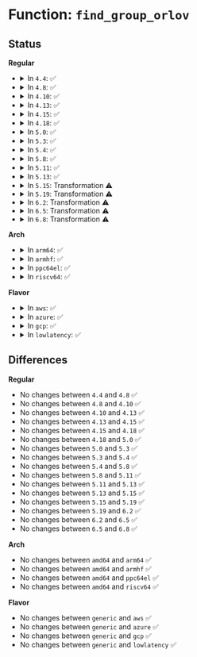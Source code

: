 # Function: <code>find_group_orlov</code>

## Status
<b>Regular</b>
<ul>
<li>
<details>
<summary>In <code>4.4</code>: ✅</summary>

```c
int find_group_orlov(struct super_block *sb, struct inode *parent, ext4_group_t *group, umode_t mode, const struct qstr *qstr);
```

**Collision:** Unique Static

**Inline:** No

**Transformation:** False

**Instances:**

```
In fs/ext4/ialloc.c (ffffffff81293030)
Location: fs/ext4/ialloc.c:443
Inline: False
Direct callers:
  - fs/ext4/ialloc.c:__ext4_new_inode
```
**Symbols:**

```
ffffffff81293030-ffffffff812934aa: find_group_orlov (STB_LOCAL)
```
</details>
</li>
<li>
<details>
<summary>In <code>4.8</code>: ✅</summary>

```c
int find_group_orlov(struct super_block *sb, struct inode *parent, ext4_group_t *group, umode_t mode, const struct qstr *qstr);
```

**Collision:** Unique Static

**Inline:** No

**Transformation:** False

**Instances:**

```
In fs/ext4/ialloc.c (ffffffff812c05e0)
Location: fs/ext4/ialloc.c:443
Inline: False
Direct callers:
  - fs/ext4/ialloc.c:__ext4_new_inode
```
**Symbols:**

```
ffffffff812c05e0-ffffffff812c0a65: find_group_orlov (STB_LOCAL)
```
</details>
</li>
<li>
<details>
<summary>In <code>4.10</code>: ✅</summary>

```c
int find_group_orlov(struct super_block *sb, struct inode *parent, ext4_group_t *group, umode_t mode, const struct qstr *qstr);
```

**Collision:** Unique Static

**Inline:** No

**Transformation:** False

**Instances:**

```
In fs/ext4/ialloc.c (ffffffff812d5c10)
Location: fs/ext4/ialloc.c:443
Inline: False
Direct callers:
  - fs/ext4/ialloc.c:__ext4_new_inode
```
**Symbols:**

```
ffffffff812d5c10-ffffffff812d6095: find_group_orlov (STB_LOCAL)
```
</details>
</li>
<li>
<details>
<summary>In <code>4.13</code>: ✅</summary>

```c
int find_group_orlov(struct super_block *sb, struct inode *parent, ext4_group_t *group, umode_t mode, const struct qstr *qstr);
```

**Collision:** Unique Static

**Inline:** No

**Transformation:** False

**Instances:**

```
In fs/ext4/ialloc.c (ffffffff812f3e90)
Location: fs/ext4/ialloc.c:444
Inline: False
Direct callers:
  - fs/ext4/ialloc.c:__ext4_new_inode
```
**Symbols:**

```
ffffffff812f3e90-ffffffff812f4376: find_group_orlov (STB_LOCAL)
```
</details>
</li>
<li>
<details>
<summary>In <code>4.15</code>: ✅</summary>

```c
int find_group_orlov(struct super_block *sb, struct inode *parent, ext4_group_t *group, umode_t mode, const struct qstr *qstr);
```

**Collision:** Unique Static

**Inline:** No

**Transformation:** False

**Instances:**

```
In fs/ext4/ialloc.c (ffffffff813185d0)
Location: fs/ext4/ialloc.c:445
Inline: False
Direct callers:
  - fs/ext4/ialloc.c:__ext4_new_inode
```
**Symbols:**

```
ffffffff813185d0-ffffffff81318ab6: find_group_orlov (STB_LOCAL)
```
</details>
</li>
<li>
<details>
<summary>In <code>4.18</code>: ✅</summary>

```c
int find_group_orlov(struct super_block *sb, struct inode *parent, ext4_group_t *group, umode_t mode, const struct qstr *qstr);
```

**Collision:** Unique Static

**Inline:** No

**Transformation:** False

**Instances:**

```
In fs/ext4/ialloc.c (ffffffff81346400)
Location: fs/ext4/ialloc.c:415
Inline: False
Direct callers:
  - fs/ext4/ialloc.c:__ext4_new_inode
```
**Symbols:**

```
ffffffff81346400-ffffffff8134685c: find_group_orlov (STB_LOCAL)
```
</details>
</li>
<li>
<details>
<summary>In <code>5.0</code>: ✅</summary>

```c
int find_group_orlov(struct super_block *sb, struct inode *parent, ext4_group_t *group, umode_t mode, const struct qstr *qstr);
```

**Collision:** Unique Static

**Inline:** No

**Transformation:** False

**Instances:**

```
In fs/ext4/ialloc.c (ffffffff8135e700)
Location: fs/ext4/ialloc.c:415
Inline: False
Direct callers:
  - fs/ext4/ialloc.c:__ext4_new_inode
```
**Symbols:**

```
ffffffff8135e700-ffffffff8135ebb9: find_group_orlov (STB_LOCAL)
```
</details>
</li>
<li>
<details>
<summary>In <code>5.3</code>: ✅</summary>

```c
int find_group_orlov(struct super_block *sb, struct inode *parent, ext4_group_t *group, umode_t mode, const struct qstr *qstr);
```

**Collision:** Unique Static

**Inline:** No

**Transformation:** False

**Instances:**

```
In fs/ext4/ialloc.c (ffffffff813878e0)
Location: fs/ext4/ialloc.c:415
Inline: False
Direct callers:
  - fs/ext4/ialloc.c:__ext4_new_inode
```
**Symbols:**

```
ffffffff813878e0-ffffffff81387d97: find_group_orlov (STB_LOCAL)
```
</details>
</li>
<li>
<details>
<summary>In <code>5.4</code>: ✅</summary>

```c
int find_group_orlov(struct super_block *sb, struct inode *parent, ext4_group_t *group, umode_t mode, const struct qstr *qstr);
```

**Collision:** Unique Static

**Inline:** No

**Transformation:** False

**Instances:**

```
In fs/ext4/ialloc.c (ffffffff813a01b0)
Location: fs/ext4/ialloc.c:413
Inline: False
Direct callers:
  - fs/ext4/ialloc.c:__ext4_new_inode
```
**Symbols:**

```
ffffffff813a01b0-ffffffff813a0615: find_group_orlov (STB_LOCAL)
```
</details>
</li>
<li>
<details>
<summary>In <code>5.8</code>: ✅</summary>

```c
int find_group_orlov(struct super_block *sb, struct inode *parent, ext4_group_t *group, umode_t mode, const struct qstr *qstr);
```

**Collision:** Unique Static

**Inline:** No

**Transformation:** False

**Instances:**

```
In fs/ext4/ialloc.c (ffffffff813ec290)
Location: fs/ext4/ialloc.c:415
Inline: False
Direct callers:
  - fs/ext4/ialloc.c:__ext4_new_inode
  - fs/ext4/ialloc.c:find_group_other
```
**Symbols:**

```
ffffffff813ec290-ffffffff813ec6c6: find_group_orlov (STB_LOCAL)
```
</details>
</li>
<li>
<details>
<summary>In <code>5.11</code>: ✅</summary>

```c
int find_group_orlov(struct super_block *sb, struct inode *parent, ext4_group_t *group, umode_t mode, const struct qstr *qstr);
```

**Collision:** Unique Static

**Inline:** No

**Transformation:** False

**Instances:**

```
In fs/ext4/ialloc.c (ffffffff813fe4d0)
Location: fs/ext4/ialloc.c:419
Inline: False
Direct callers:
  - fs/ext4/ialloc.c:__ext4_new_inode
  - fs/ext4/ialloc.c:find_group_other
```
**Symbols:**

```
ffffffff813fe4d0-ffffffff813fe906: find_group_orlov (STB_LOCAL)
```
</details>
</li>
<li>
<details>
<summary>In <code>5.13</code>: ✅</summary>

```c
int find_group_orlov(struct super_block *sb, struct inode *parent, ext4_group_t *group, umode_t mode, const struct qstr *qstr);
```

**Collision:** Unique Static

**Inline:** No

**Transformation:** False

**Instances:**

```
In fs/ext4/ialloc.c (ffffffff814048c0)
Location: fs/ext4/ialloc.c:421
Inline: False
Direct callers:
  - fs/ext4/ialloc.c:__ext4_new_inode
  - fs/ext4/ialloc.c:find_group_other
```
**Symbols:**

```
ffffffff814048c0-ffffffff81404cfb: find_group_orlov (STB_LOCAL)
```
</details>
</li>
<li>
<details>
<summary>In <code>5.15</code>: Transformation ⚠️</summary>

```c
int find_group_orlov(struct super_block *sb, struct inode *parent, ext4_group_t *group, umode_t mode, const struct qstr *qstr);
```

**Collision:** Unique Static

**Inline:** No

**Transformation:** True

**Instances:**

```
In fs/ext4/ialloc.c (0)
Location: fs/ext4/ialloc.c:423
Inline: False
Direct callers:
  - fs/ext4/ialloc.c:__ext4_new_inode
  - fs/ext4/ialloc.c:find_group_other
```
**Symbols:**

```
ffffffff81457080-ffffffff814574e5: find_group_orlov (STB_LOCAL)
ffffffff81cca1b3-ffffffff81cca288: find_group_orlov.cold (STB_LOCAL)
```
</details>
</li>
<li>
<details>
<summary>In <code>5.19</code>: Transformation ⚠️</summary>

```c
int find_group_orlov(struct super_block *sb, struct inode *parent, ext4_group_t *group, umode_t mode, const struct qstr *qstr);
```

**Collision:** Unique Static

**Inline:** No

**Transformation:** True

**Instances:**

```
In fs/ext4/ialloc.c (0)
Location: fs/ext4/ialloc.c:423
Inline: False
Direct callers:
  - fs/ext4/ialloc.c:__ext4_new_inode
  - fs/ext4/ialloc.c:find_group_other
```
**Symbols:**

```
ffffffff814d4b20-ffffffff814d5015: find_group_orlov (STB_LOCAL)
ffffffff81e7cea6-ffffffff81e7cf8f: find_group_orlov.cold (STB_LOCAL)
```
</details>
</li>
<li>
<details>
<summary>In <code>6.2</code>: Transformation ⚠️</summary>

```c
int find_group_orlov(struct super_block *sb, struct inode *parent, ext4_group_t *group, umode_t mode, const struct qstr *qstr);
```

**Collision:** Unique Static

**Inline:** No

**Transformation:** True

**Instances:**

```
In fs/ext4/ialloc.c (0)
Location: fs/ext4/ialloc.c:423
Inline: False
Direct callers:
  - fs/ext4/ialloc.c:__ext4_new_inode
  - fs/ext4/ialloc.c:find_group_other
```
**Symbols:**

```
ffffffff8156d7f0-ffffffff8156dcde: find_group_orlov (STB_LOCAL)
ffffffff8206d474-ffffffff8206d572: find_group_orlov.cold (STB_LOCAL)
```
</details>
</li>
<li>
<details>
<summary>In <code>6.5</code>: Transformation ⚠️</summary>

```c
int find_group_orlov(struct super_block *sb, struct inode *parent, ext4_group_t *group, umode_t mode, const struct qstr *qstr);
```

**Collision:** Unique Static

**Inline:** No

**Transformation:** True

**Instances:**

```
In fs/ext4/ialloc.c (0)
Location: fs/ext4/ialloc.c:423
Inline: False
Direct callers:
  - fs/ext4/ialloc.c:__ext4_new_inode
  - fs/ext4/ialloc.c:find_group_other
```
**Symbols:**

```
ffffffff815a56e0-ffffffff815a5bc2: find_group_orlov (STB_LOCAL)
ffffffff820ed24a-ffffffff820ed2cb: find_group_orlov.cold (STB_LOCAL)
```
</details>
</li>
<li>
<details>
<summary>In <code>6.8</code>: Transformation ⚠️</summary>

```c
int find_group_orlov(struct super_block *sb, struct inode *parent, ext4_group_t *group, umode_t mode, const struct qstr *qstr);
```

**Collision:** Unique Static

**Inline:** No

**Transformation:** True

**Instances:**

```
In fs/ext4/ialloc.c (0)
Location: fs/ext4/ialloc.c:423
Inline: False
Direct callers:
  - fs/ext4/ialloc.c:__ext4_new_inode
  - fs/ext4/ialloc.c:find_group_other
```
**Symbols:**

```
ffffffff815de550-ffffffff815dea32: find_group_orlov (STB_LOCAL)
ffffffff821ca390-ffffffff821ca411: find_group_orlov.cold (STB_LOCAL)
```
</details>
</li>
</ul>
<b>Arch</b>
<ul>
<li>
<details>
<summary>In <code>arm64</code>: ✅</summary>

```c
int find_group_orlov(struct super_block *sb, struct inode *parent, ext4_group_t *group, umode_t mode, const struct qstr *qstr);
```

**Collision:** Unique Static

**Inline:** No

**Transformation:** False

**Instances:**

```
In fs/ext4/ialloc.c (ffff8000104736c0)
Location: fs/ext4/ialloc.c:413
Inline: False
Direct callers:
  - fs/ext4/ialloc.c:__ext4_new_inode
  - fs/ext4/ialloc.c:__ext4_new_inode
```
**Symbols:**

```
ffff8000104736c0-ffff800010473ab0: find_group_orlov (STB_LOCAL)
```
</details>
</li>
<li>
<details>
<summary>In <code>armhf</code>: ✅</summary>

```c
int find_group_orlov(struct super_block *sb, struct inode *parent, ext4_group_t *group, umode_t mode, const struct qstr *qstr);
```

**Collision:** Unique Static

**Inline:** No

**Transformation:** False

**Instances:**

```
In fs/ext4/ialloc.c (c0634d4c)
Location: fs/ext4/ialloc.c:413
Inline: False
Direct callers:
  - fs/ext4/ialloc.c:__ext4_new_inode
  - fs/ext4/ialloc.c:__ext4_new_inode
```
**Symbols:**

```
c0634d4c-c0635248: find_group_orlov (STB_LOCAL)
```
</details>
</li>
<li>
<details>
<summary>In <code>ppc64el</code>: ✅</summary>

```c
int find_group_orlov(struct super_block *sb, struct inode *parent, ext4_group_t *group, umode_t mode, const struct qstr *qstr);
```

**Collision:** Unique Static

**Inline:** No

**Transformation:** False

**Instances:**

```
In fs/ext4/ialloc.c (c000000000594ac0)
Location: fs/ext4/ialloc.c:413
Inline: False
Direct callers:
  - fs/ext4/ialloc.c:__ext4_new_inode
```
**Symbols:**

```
c000000000594ac0-c000000000594ff0: find_group_orlov (STB_LOCAL)
```
</details>
</li>
<li>
<details>
<summary>In <code>riscv64</code>: ✅</summary>

```c
int find_group_orlov(struct super_block *sb, struct inode *parent, ext4_group_t *group, umode_t mode, const struct qstr *qstr);
```

**Collision:** Unique Static

**Inline:** No

**Transformation:** False

**Instances:**

```
In fs/ext4/ialloc.c (ffffffe0002ff4fe)
Location: fs/ext4/ialloc.c:413
Inline: False
Direct callers:
  - fs/ext4/ialloc.c:__ext4_new_inode
```
**Symbols:**

```
ffffffe0002ff4fe-ffffffe0002ff826: find_group_orlov (STB_LOCAL)
```
</details>
</li>
</ul>
<b>Flavor</b>
<ul>
<li>
<details>
<summary>In <code>aws</code>: ✅</summary>

```c
int find_group_orlov(struct super_block *sb, struct inode *parent, ext4_group_t *group, umode_t mode, const struct qstr *qstr);
```

**Collision:** Unique Static

**Inline:** No

**Transformation:** False

**Instances:**

```
In fs/ext4/ialloc.c (ffffffff81398790)
Location: fs/ext4/ialloc.c:413
Inline: False
Direct callers:
  - fs/ext4/ialloc.c:__ext4_new_inode
```
**Symbols:**

```
ffffffff81398790-ffffffff81398bf5: find_group_orlov (STB_LOCAL)
```
</details>
</li>
<li>
<details>
<summary>In <code>azure</code>: ✅</summary>

```c
int find_group_orlov(struct super_block *sb, struct inode *parent, ext4_group_t *group, umode_t mode, const struct qstr *qstr);
```

**Collision:** Unique Static

**Inline:** No

**Transformation:** False

**Instances:**

```
In fs/ext4/ialloc.c (ffffffff81389220)
Location: fs/ext4/ialloc.c:413
Inline: False
Direct callers:
  - fs/ext4/ialloc.c:__ext4_new_inode
```
**Symbols:**

```
ffffffff81389220-ffffffff81389685: find_group_orlov (STB_LOCAL)
```
</details>
</li>
<li>
<details>
<summary>In <code>gcp</code>: ✅</summary>

```c
int find_group_orlov(struct super_block *sb, struct inode *parent, ext4_group_t *group, umode_t mode, const struct qstr *qstr);
```

**Collision:** Unique Static

**Inline:** No

**Transformation:** False

**Instances:**

```
In fs/ext4/ialloc.c (ffffffff81395ff0)
Location: fs/ext4/ialloc.c:413
Inline: False
Direct callers:
  - fs/ext4/ialloc.c:__ext4_new_inode
```
**Symbols:**

```
ffffffff81395ff0-ffffffff81396455: find_group_orlov (STB_LOCAL)
```
</details>
</li>
<li>
<details>
<summary>In <code>lowlatency</code>: ✅</summary>

```c
int find_group_orlov(struct super_block *sb, struct inode *parent, ext4_group_t *group, umode_t mode, const struct qstr *qstr);
```

**Collision:** Unique Static

**Inline:** No

**Transformation:** False

**Instances:**

```
In fs/ext4/ialloc.c (ffffffff813aa250)
Location: fs/ext4/ialloc.c:413
Inline: False
Direct callers:
  - fs/ext4/ialloc.c:__ext4_new_inode
```
**Symbols:**

```
ffffffff813aa250-ffffffff813aa6b5: find_group_orlov (STB_LOCAL)
```
</details>
</li>
</ul>

## Differences
<b>Regular</b>
<ul>
<li>
No changes between <code>4.4</code> and <code>4.8</code> ✅
</li>
<li>
No changes between <code>4.8</code> and <code>4.10</code> ✅
</li>
<li>
No changes between <code>4.10</code> and <code>4.13</code> ✅
</li>
<li>
No changes between <code>4.13</code> and <code>4.15</code> ✅
</li>
<li>
No changes between <code>4.15</code> and <code>4.18</code> ✅
</li>
<li>
No changes between <code>4.18</code> and <code>5.0</code> ✅
</li>
<li>
No changes between <code>5.0</code> and <code>5.3</code> ✅
</li>
<li>
No changes between <code>5.3</code> and <code>5.4</code> ✅
</li>
<li>
No changes between <code>5.4</code> and <code>5.8</code> ✅
</li>
<li>
No changes between <code>5.8</code> and <code>5.11</code> ✅
</li>
<li>
No changes between <code>5.11</code> and <code>5.13</code> ✅
</li>
<li>
No changes between <code>5.13</code> and <code>5.15</code> ✅
</li>
<li>
No changes between <code>5.15</code> and <code>5.19</code> ✅
</li>
<li>
No changes between <code>5.19</code> and <code>6.2</code> ✅
</li>
<li>
No changes between <code>6.2</code> and <code>6.5</code> ✅
</li>
<li>
No changes between <code>6.5</code> and <code>6.8</code> ✅
</li>
</ul>
<b>Arch</b>
<ul>
<li>
No changes between <code>amd64</code> and <code>arm64</code> ✅
</li>
<li>
No changes between <code>amd64</code> and <code>armhf</code> ✅
</li>
<li>
No changes between <code>amd64</code> and <code>ppc64el</code> ✅
</li>
<li>
No changes between <code>amd64</code> and <code>riscv64</code> ✅
</li>
</ul>
<b>Flavor</b>
<ul>
<li>
No changes between <code>generic</code> and <code>aws</code> ✅
</li>
<li>
No changes between <code>generic</code> and <code>azure</code> ✅
</li>
<li>
No changes between <code>generic</code> and <code>gcp</code> ✅
</li>
<li>
No changes between <code>generic</code> and <code>lowlatency</code> ✅
</li>
</ul>
